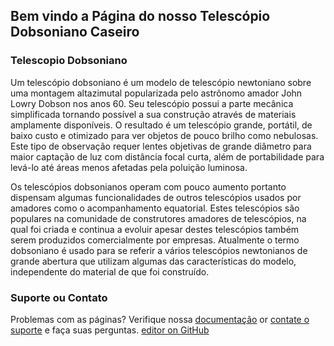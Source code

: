 ## Bem vindo a Página do nosso Telescópio Dobsoniano Caseiro


### Telescopio Dobsoniano

Um telescópio dobsoniano é um modelo de telescópio newtoniano sobre uma montagem altazimutal popularizada pelo astrônomo amador John Lowry Dobson nos anos 60. Seu telescópio possui a parte mecânica simplificada tornando possível a sua construção através de materiais amplamente disponíveis. O resultado é um telescópio grande, portátil, de baixo custo e otimizado para ver objetos de pouco brilho como nebulosas. Este tipo de observação requer lentes objetivas de grande diâmetro para maior captação de luz com distância focal curta, além de portabilidade para levá-lo até áreas menos afetadas pela poluição luminosa.

Os telescópios dobsonianos operam com pouco aumento portanto dispensam algumas funcionalidades de outros telescópios usados por amadores como o acompanhamento equatorial. Estes telescópios são populares na comunidade de construtores amadores de telescópios, na qual foi criada e continua a evoluir apesar destes telescópios também serem produzidos comercialmente por empresas. Atualmente o termo dobsoniano é usado para se referir a vários telescópios newtonianos de grande abertura que utilizam algumas das características do modelo, independente do material de que foi construído.

### Suporte ou Contato

Problemas com as páginas? Verifique nossa [documentação](https://help.github.com/categories/github-pages-basics/) or [contate o suporte](https://github.com/contact) e faça suas perguntas.
[editor on GitHub](https://github.com/mssuper/telescopiocaseiro/edit/master/README.md)

